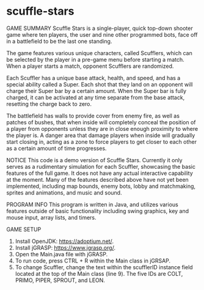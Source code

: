 # scuffle-stars
GAME SUMMARY
Scuffle Stars is a single-player, quick top-down shooter game where ten players, the user and nine other programmed bots, face off in a battlefield to be the last one standing.

The game features various unique characters, called Scufflers, which can be selected by the player in a pre-game menu before starting a match. When a player starts a match, opponent Scufflers are randomized.

Each Scuffler has a unique base attack, health, and speed, and has a special ability called a Super. Each shot that they land on an opponent will charge their Super bar by a certain amount. When the Super bar is fully charged, it can be activated at any time separate from the base attack, resetting the charge back to zero.

The battlefield has walls to provide cover from enemy fire, as well as patches of bushes, that when inside will completely conceal the position of a player from opponents unless they are in close enough proximity to where the player is. A danger area that damage players when inside will gradually start closing in, acting as a zone to force players to get closer to each other as a certain amount of time progresses. 


NOTICE
This code is a demo version of Scuffle Stars. Currently it only serves as a rudimentary simulation for each Scuffler, showcasing the basic features of the full game. It does not have any actual interactive capability at the moment. Many of the features described above have not yet been implemented, including map bounds, enemy bots, lobby and matchmaking, sprites and animations, and music and sound. 


PROGRAM INFO
This program is written in Java, and utilizes various features outside of basic functionality including swing graphics, key and mouse input, array lists, and timers.


GAME SETUP
1. Install OpenJDK: https://adoptium.net/.
2. Install jGRASP: https://www.jgrasp.org/.
3. Open the Main.java file with jGRASP.
4. To run code, press CTRL + R within the Main class in jGRSAP.
5. To change Scuffler, change the text within the scufflerID instance field located at the top of the Main class (line 9). 
The five IDs are COLT, PRIMO, PIPER, SPROUT, and LEON.
